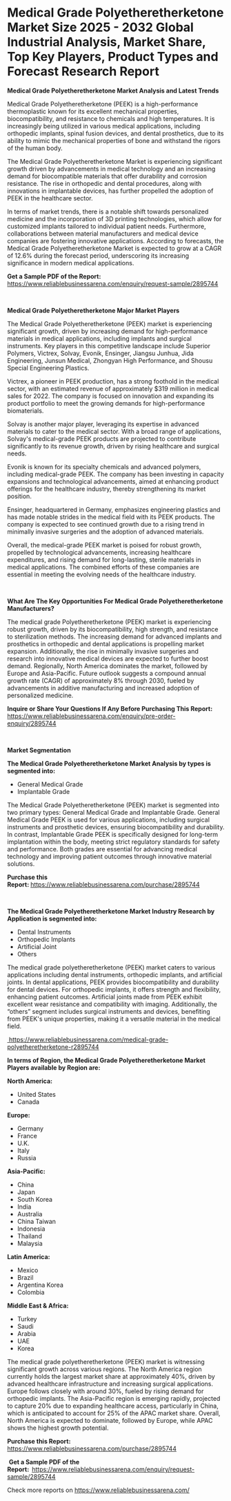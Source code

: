 <p><h1>Medical Grade Polyetheretherketone Market Size 2025 - 2032 Global Industrial Analysis, Market Share, Top Key Players, Product Types and Forecast Research Report</h1></p><p><strong>Medical Grade Polyetheretherketone Market Analysis and Latest Trends</strong></p>
<p><p>Medical Grade Polyetheretherketone (PEEK) is a high-performance thermoplastic known for its excellent mechanical properties, biocompatibility, and resistance to chemicals and high temperatures. It is increasingly being utilized in various medical applications, including orthopedic implants, spinal fusion devices, and dental prosthetics, due to its ability to mimic the mechanical properties of bone and withstand the rigors of the human body. </p><p>The Medical Grade Polyetheretherketone Market is experiencing significant growth driven by advancements in medical technology and an increasing demand for biocompatible materials that offer durability and corrosion resistance. The rise in orthopedic and dental procedures, along with innovations in implantable devices, has further propelled the adoption of PEEK in the healthcare sector. </p><p>In terms of market trends, there is a notable shift towards personalized medicine and the incorporation of 3D printing technologies, which allow for customized implants tailored to individual patient needs. Furthermore, collaborations between material manufacturers and medical device companies are fostering innovative applications. According to forecasts, the Medical Grade Polyetheretherketone Market is expected to grow at a CAGR of 12.6% during the forecast period, underscoring its increasing significance in modern medical applications.</p></p>
<p><strong>Get a Sample PDF of the Report:&nbsp;</strong> <a href="https://www.reliablebusinessarena.com/enquiry/request-sample/2895744?utm_campaign=2647&utm_medium=2&utm_source=Github&utm_content=ia&utm_term=15032025&utm_id=medical-grade-polyetheretherketone">https://www.reliablebusinessarena.com/enquiry/request-sample/2895744</a></p>
<p>&nbsp;</p>
<p><strong>Medical Grade Polyetheretherketone Major Market Players</strong></p>
<p><p>The Medical Grade Polyetheretherketone (PEEK) market is experiencing significant growth, driven by increasing demand for high-performance materials in medical applications, including implants and surgical instruments. Key players in this competitive landscape include Superior Polymers, Victrex, Solvay, Evonik, Ensinger, Jiangsu Junhua, Jida Engineering, Junsun Medical, Zhongyan High Performance, and Shousu Special Engineering Plastics.</p><p>Victrex, a pioneer in PEEK production, has a strong foothold in the medical sector, with an estimated revenue of approximately $319 million in medical sales for 2022. The company is focused on innovation and expanding its product portfolio to meet the growing demands for high-performance biomaterials.</p><p>Solvay is another major player, leveraging its expertise in advanced materials to cater to the medical sector. With a broad range of applications, Solvay's medical-grade PEEK products are projected to contribute significantly to its revenue growth, driven by rising healthcare and surgical needs.</p><p>Evonik is known for its specialty chemicals and advanced polymers, including medical-grade PEEK. The company has been investing in capacity expansions and technological advancements, aimed at enhancing product offerings for the healthcare industry, thereby strengthening its market position.</p><p>Ensinger, headquartered in Germany, emphasizes engineering plastics and has made notable strides in the medical field with its PEEK products. The company is expected to see continued growth due to a rising trend in minimally invasive surgeries and the adoption of advanced materials.</p><p>Overall, the medical-grade PEEK market is poised for robust growth, propelled by technological advancements, increasing healthcare expenditures, and rising demand for long-lasting, sterile materials in medical applications. The combined efforts of these companies are essential in meeting the evolving needs of the healthcare industry.</p></p>
<p>&nbsp;</p>
<p><strong>What Are The Key Opportunities For Medical Grade Polyetheretherketone Manufacturers?</strong></p>
<p><p>The medical grade Polyetheretherketone (PEEK) market is experiencing robust growth, driven by its biocompatibility, high strength, and resistance to sterilization methods. The increasing demand for advanced implants and prosthetics in orthopedic and dental applications is propelling market expansion. Additionally, the rise in minimally invasive surgeries and research into innovative medical devices are expected to further boost demand. Regionally, North America dominates the market, followed by Europe and Asia-Pacific. Future outlook suggests a compound annual growth rate (CAGR) of approximately 8% through 2030, fueled by advancements in additive manufacturing and increased adoption of personalized medicine.</p></p>
<p><strong>Inquire or Share Your Questions If Any Before Purchasing This Report:</strong> <a href="https://www.reliablebusinessarena.com/enquiry/pre-order-enquiry/2895744?utm_campaign=2647&utm_medium=2&utm_source=Github&utm_content=ia&utm_term=15032025&utm_id=medical-grade-polyetheretherketone">https://www.reliablebusinessarena.com/enquiry/pre-order-enquiry/2895744</a></p>
<p>&nbsp;</p>
<p><strong>Market Segmentation</strong></p>
<p><strong>The Medical Grade Polyetheretherketone Market Analysis by types is segmented into:</strong></p>
<p><ul><li>General Medical Grade</li><li>Implantable Grade</li></ul></p>
<p><p>The Medical Grade Polyetheretherketone (PEEK) market is segmented into two primary types: General Medical Grade and Implantable Grade. General Medical Grade PEEK is used for various applications, including surgical instruments and prosthetic devices, ensuring biocompatibility and durability. In contrast, Implantable Grade PEEK is specifically designed for long-term implantation within the body, meeting strict regulatory standards for safety and performance. Both grades are essential for advancing medical technology and improving patient outcomes through innovative material solutions.</p></p>
<p><strong>Purchase this Report:&nbsp;</strong><a href="https://www.reliablebusinessarena.com/purchase/2895744?utm_campaign=2647&utm_medium=2&utm_source=Github&utm_content=ia&utm_term=15032025&utm_id=medical-grade-polyetheretherketone">https://www.reliablebusinessarena.com/purchase/2895744</a></p>
<p>&nbsp;</p>
<p><strong>The Medical Grade Polyetheretherketone Market Industry Research by Application is segmented into:</strong></p>
<p><ul><li>Dental Instruments</li><li>Orthopedic Implants</li><li>Artificial Joint</li><li>Others</li></ul></p>
<p><p>The medical grade polyetheretherketone (PEEK) market caters to various applications including dental instruments, orthopedic implants, and artificial joints. In dental applications, PEEK provides biocompatibility and durability for dental devices. For orthopedic implants, it offers strength and flexibility, enhancing patient outcomes. Artificial joints made from PEEK exhibit excellent wear resistance and compatibility with imaging. Additionally, the “others” segment includes surgical instruments and devices, benefiting from PEEK's unique properties, making it a versatile material in the medical field.</p></p>
<p><a href="https://www.reliablebusinessarena.com/medical-grade-polyetheretherketone-r2895744?utm_campaign=2647&utm_medium=2&utm_source=Github&utm_content=ia&utm_term=15032025&utm_id=medical-grade-polyetheretherketone">&nbsp;https://www.reliablebusinessarena.com/medical-grade-polyetheretherketone-r2895744</a></p>
<p><strong>In terms of Region, the Medical Grade Polyetheretherketone Market Players available by Region are:</strong></p>
<p>
    <p> <strong> North America: </strong>
        <ul>
            <li>United States</li>
            <li>Canada</li>
        </ul>
        </p> 
    <p> <strong> Europe: </strong>
        <ul>
            <li>Germany</li>
            <li>France</li>
            <li>U.K.</li>
            <li>Italy</li>
            <li>Russia</li>
        </ul>
        </p> 
    <p> <strong> Asia-Pacific: </strong>
        <ul>
            <li>China</li>
            <li>Japan</li>
            <li>South Korea</li>
            <li>India</li>
            <li>Australia</li>
            <li>China Taiwan</li>
            <li>Indonesia</li>
            <li>Thailand</li>
            <li>Malaysia</li>
        </ul>
        </p> 
    <p> <strong> Latin America: </strong>
        <ul>
            <li>Mexico</li>
            <li>Brazil</li>
            <li>Argentina Korea</li>
            <li>Colombia</li>
        </ul>
        </p> 
    <p> <strong> Middle East & Africa: </strong>
        <ul>
            <li>Turkey</li>
            <li>Saudi</li>
            <li>Arabia</li>
            <li>UAE</li>
            <li>Korea</li>
        </ul>
    </p>
    </p>
<p><p>The medical grade polyetheretherketone (PEEK) market is witnessing significant growth across various regions. The North America region currently holds the largest market share at approximately 40%, driven by advanced healthcare infrastructure and increasing surgical applications. Europe follows closely with around 30%, fueled by rising demand for orthopedic implants. The Asia-Pacific region is emerging rapidly, projected to capture 20% due to expanding healthcare access, particularly in China, which is anticipated to account for 25% of the APAC market share. Overall, North America is expected to dominate, followed by Europe, while APAC shows the highest growth potential.</p></p>
<p><strong>Purchase this Report: </strong><a href="https://www.reliablebusinessarena.com/purchase/2895744?utm_campaign=2647&utm_medium=2&utm_source=Github&utm_content=ia&utm_term=15032025&utm_id=medical-grade-polyetheretherketone">https://www.reliablebusinessarena.com/purchase/2895744</a></p>
<p>&nbsp;<strong>Get a Sample PDF of the Report:&nbsp;&nbsp;</strong><a href="https://www.reliablebusinessarena.com/enquiry/request-sample/2895744?utm_campaign=2647&utm_medium=2&utm_source=Github&utm_content=ia&utm_term=15032025&utm_id=medical-grade-polyetheretherketone">https://www.reliablebusinessarena.com/enquiry/request-sample/2895744</a></p>
<p><strong></strong></p>
<p>Check more reports on <a href="https://www.reliablebusinessarena.com/?utm_campaign=2647&utm_medium=2&utm_source=Github&utm_content=ia&utm_term=15032025&utm_id=medical-grade-polyetheretherketone">https://www.reliablebusinessarena.com/</a></p>